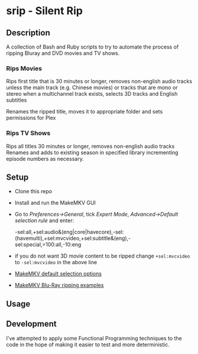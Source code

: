# srip - Silent Rip

## Description

A collection of Bash and Ruby scripts to try to automate the process
of ripping Bluray and DVD movies and TV shows.

### Rips Movies

Rips first title that is 30 minutes or longer, removes non-english audio tracks
unless the main track (e.g. Chinese movies) or tracks that are mono or stereo
when a multichannel track exists, selects 3D tracks and English subtitles

Renames the ripped title, moves it to appropriate folder and sets permissions
for Plex

### Rips TV Shows

Rips all titles 30 minutes or longer, removes non-english audio tracks
Renames and adds to existing season in specified library incrementing episode numbers
as necessary.

## Setup

* Clone this repo
* Install and run the MakeMKV GUI
* Go to *Preferences->General*, tick *Expert Mode*,
  *Advanced->Default selection rule* and enter:

    -sel:all,+sel:audio&(eng|core|havecore),-sel:(havemulti),+sel:mvcvideo,+sel:subtitle&(eng),-sel:special,=100:all,-10:eng

* if you do not want 3D movie content to be ripped change `+sel:mvcvideo`
  to `-sel:mvcvideo` in the above line
* [MakeMKV default selection options](ttp://www.makemkv.com/forum2/viewtopic.php?f=10&t=4386#p17399)
* [MakeMKV Blu-Ray ripping examples](http://wiki.indie-it.com/wiki/Blu-Ray)

## Usage

## Development

I've attempted to apply some Functional Programming techniques to the code
in the hope of making it easier to test and more deterministic.

